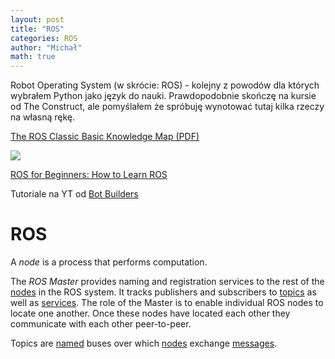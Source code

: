 ```yaml
---
layout: post
title: "ROS"
categories: ROS
author: "Michał"
math: true
---
```




Robot Operating System (w skrócie: ROS) - kolejny z powodów dla których wybrałem Python jako język do nauki. Prawdopodobnie skończę na kursie od The Construct, ale pomyślałem że spróbuję wynotować tutaj kilka rzeczy na własną rękę.

[The ROS Classic Basic Knowledge Map (PDF)](https://www.theconstructsim.com/wp-content/uploads/2020/02/ROS-CLASSIC-MIND-MAP.pdf)

<img src="{{site.url}}/images/2020_08/ros.png" style="display: block; margin: auto;" />

[ROS for Beginners: How to Learn ROS](https://www.theconstructsim.com/ros-for-beginners-how-to-learn-ros/)

Tutoriale na YT od [Bot Builders](https://www.youtube.com/channel/UC588sNuyfz7mTsL0xyl2HZQ/playlists)

# ROS

A *node* is a process that performs computation. 

The *ROS Master* provides naming and registration services to the rest of the [nodes](http://wiki.ros.org/Nodes) in the ROS system. It tracks publishers and subscribers to [topics](http://wiki.ros.org/Topics) as well as [services](http://wiki.ros.org/Services). The role of the Master is to enable individual ROS nodes to locate one  another. Once these nodes have located each other they communicate with  each other peer-to-peer. 

Topics are [named](http://wiki.ros.org/Names) buses over which [nodes](http://wiki.ros.org/Nodes) exchange [messages](http://wiki.ros.org/Messages). 